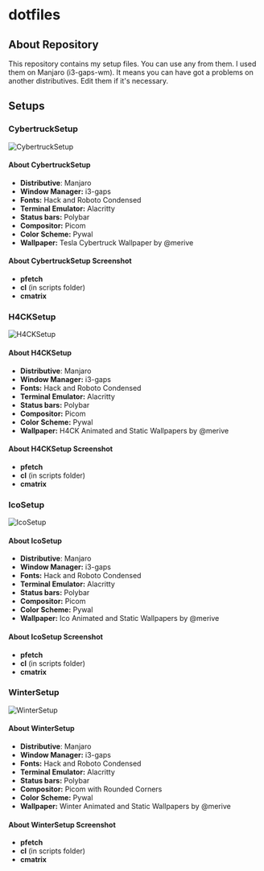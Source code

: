# dotfiles

## About Repository

This repository contains my setup files. 
You can use any from them.
I used them on Manjaro (i3-gaps-wm).
It means you can have got a problems on another distributives.
Edit them if it's necessary.

## Setups

### CybertruckSetup

![CybertruckSetup](https://github.com/merive-inc/dotfiles/blob/main/CybertruckSetup/setup.png)

#### About CybertruckSetup

* **Distributive**: Manjaro
* **Window Manager:** i3-gaps
* **Fonts:** Hack and Roboto Condensed
* **Terminal Emulator:** Alacritty
* **Status bars:** Polybar
* **Compositor:** Picom
* **Color Scheme:** Pywal
* **Wallpaper:** Tesla Cybertruck Wallpaper by @merive

#### About CybertruckSetup Screenshot

* **pfetch**
* **cl** (in scripts folder)
* **cmatrix**

### H4CKSetup

![H4CKSetup](https://github.com/merive-inc/dotfiles/blob/main/H4CKSetup/setup.png)

#### About H4CKSetup

* **Distributive**: Manjaro
* **Window Manager:** i3-gaps
* **Fonts:** Hack and Roboto Condensed
* **Terminal Emulator:** Alacritty
* **Status bars:** Polybar
* **Compositor:** Picom
* **Color Scheme:** Pywal
* **Wallpaper:** H4CK Animated and Static Wallpapers by @merive

#### About H4CKSetup Screenshot

* **pfetch**
* **cl** (in scripts folder)
* **cmatrix**

### IcoSetup

![IcoSetup](https://github.com/merive-inc/dotfiles/blob/main/IcoSetup/setup.png)

#### About IcoSetup

* **Distributive**: Manjaro
* **Window Manager:** i3-gaps
* **Fonts:** Hack and Roboto Condensed
* **Terminal Emulator:** Alacritty
* **Status bars:** Polybar
* **Compositor:** Picom
* **Color Scheme:** Pywal
* **Wallpaper:** Ico Animated and Static Wallpapers by @merive

#### About IcoSetup Screenshot

* **pfetch**
* **cl** (in scripts folder)
* **cmatrix**

### WinterSetup

![WinterSetup](https://github.com/merive-inc/dotfiles/blob/main/WinterSetup/setup.png)

#### About WinterSetup

* **Distributive**: Manjaro
* **Window Manager:** i3-gaps
* **Fonts:** Hack and Roboto Condensed
* **Terminal Emulator:** Alacritty
* **Status bars:** Polybar
* **Compositor:** Picom with Rounded Corners
* **Color Scheme:** Pywal
* **Wallpaper:** Winter Animated and Static Wallpapers by @merive

#### About WinterSetup Screenshot

* **pfetch**
* **cl** (in scripts folder)
* **cmatrix**
